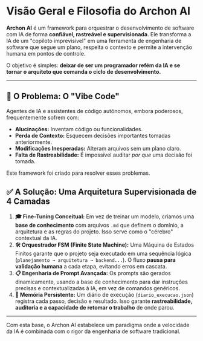 # Visão Geral e Filosofia do Archon AI

**Archon AI** é um framework para orquestrar o desenvolvimento de software com IA de forma **confiável, rastreável e supervisionada**. Ele transforma a IA de um "copiloto imprevisível" em uma ferramenta de engenharia de software que segue um plano, respeita o contexto e permite a intervenção humana em pontos de controle.

O objetivo é simples: **deixar de ser um programador refém da IA e se tornar o arquiteto que comanda o ciclo de desenvolvimento.**

---

## 🚫 O Problema: O "Vibe Code"

Agentes de IA e assistentes de código autônomos, embora poderosos, frequentemente sofrem com:
- **Alucinações:** Inventam código ou funcionalidades.
- **Perda de Contexto:** Esquecem decisões importantes tomadas anteriormente.
- **Modificações Inesperadas:** Alteram arquivos sem um plano claro.
- **Falta de Rastreabilidade:** É impossível auditar *por que* uma decisão foi tomada.

Este framework foi criado para resolver esses problemas.

## ✅ A Solução: Uma Arquitetura Supervisionada de 4 Camadas

1.  **🎓 Fine-Tuning Conceitual:** Em vez de treinar um modelo, criamos uma **base de conhecimento** com arquivos `.md` que definem o domínio, a arquitetura e as regras do projeto. Isso serve como o "cérebro" contextual da IA.
2.  **🛠️ Orquestrador FSM (Finite State Machine):** Uma Máquina de Estados Finitos garante que o projeto seja executado em uma sequência lógica (`planejamento → arquitetura → backend...`). O fluxo **pausa para validação humana** a cada etapa, evitando erros em cascata.
3.  **📋 Engenharia de Prompt Avançada:** Os prompts são gerados dinamicamente, usando a base de conhecimento para dar instruções precisas e contextualizadas à IA, em vez de comandos genéricos.
4.  **🧩 Memória Persistente:** Um diário de execução (`diario_execucao.json`) registra cada passo, decisão e resultado. Isso garante **rastreabilidade, auditoria e a capacidade de retomar o trabalho** de onde parou.

---

Com esta base, o Archon AI estabelece um paradigma onde a velocidade da IA é combinada com o rigor da engenharia de software tradicional.